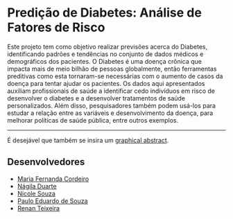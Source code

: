 # Predição de Diabetes: Análise de Fatores de Risco

Este projeto tem como objetivo realizar previsões acerca do Diabetes, identificando padrões e tendências no conjunto de dados médicos e demográficos dos pacientes. O Diabetes é uma doença crônica que impacta mais de meio bilhão de pessoas globalmente, então ferramentas preditivas como esta tornaram-se necessárias com o aumento de casos da doença para tentar ajudar os pacientes. Os dados aqui apresentados auxiliam profissionais de saúde a identificar cedo indivíduos em risco de desenvolver o diabetes e a desenvolver tratamentos de saúde personalizados. Além disso, pesquisadores também podem usá-los para estudar a relação entre as variáveis e desenvolvimento da doença, para melhorar políticas de saúde pública, entre outros exemplos.  


---
É desejável que também se insira um [graphical abstract](https://www.elsevier.com/authors/tools-and-resources/visual-abstract).

##

## Desenvolvedores
 - [Maria Fernanda Cordeiro](https://github.com/Fernanda-Cordeiro)
 - [Nágila Duarte](https://github.com/NagilaDuarte)
 - [Nicole Souza](https://github.com/nicolesouzab)
 - [Paulo Eduardo de Souza](https://github.com/Paulo3078)
 - [Renan Teixeira](https://github.com/renantleite)


